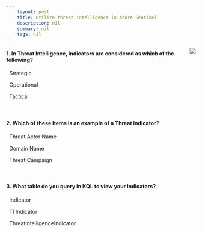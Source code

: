 ```yaml
---
    layout: post
    title: Utilize threat intelligence in Azure Sentinel 
    description: nil
    summary: nil
    tags: nil
---
```



 <a target="_blank" href="https://docs.microsoft.com/en-us/learn/modules/utilize-threat-intelligence-azure-sentinel/5-knowledge-check/"><i class="fas fa-external-link-alt"></i> </a>
 <img align="right" src="https://docs.microsoft.com/en-us/learn/achievements/utilize-threat-intelligence-in-azure-sentinel.svg">
####  1. In Threat Intelligence, indicators are considered as which of the following?


<i class='far fa-square'></i> &nbsp;&nbsp;Strategic

<i class='far fa-square'></i> &nbsp;&nbsp;Operational

<i class='fas fa-check-square' style='color: Dodgerblue;'></i> &nbsp;&nbsp;Tactical
<br />
<br />
<br />

####  2. Which of these items is an example of a Threat indicator?


<i class='far fa-square'></i> &nbsp;&nbsp;Threat Actor Name

<i class='fas fa-check-square' style='color: Dodgerblue;'></i> &nbsp;&nbsp;Domain Name

<i class='far fa-square'></i> &nbsp;&nbsp;Threat Campaign
<br />
<br />
<br />

####  3. What table do you query in KQL to view your indicators?


<i class='far fa-square'></i> &nbsp;&nbsp;Indicator

<i class='far fa-square'></i> &nbsp;&nbsp;TI Indicator

<i class='fas fa-check-square' style='color: Dodgerblue;'></i> &nbsp;&nbsp;ThreatIntelligenceIndicator
<br />
<br />
<br />
